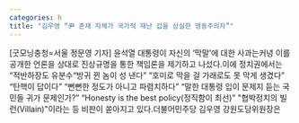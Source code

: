 ```yaml
---
categories: h
title: "김우영 “尹 존재 자체가 국가적 재난 겁을 상실한 맹동주의자”"
---
```

[굿모닝충청=서울 정문영 기자] 윤석열 대통령이 자신의 ‘막말’에 대한 사과는커녕 이를 공개한 언론을 상대로 진상규명을 통한 책임론을 제기하고 나섰다.이에 정치권에서는 “적반하장도 유분수“방귀 뀐 놈이 성 낸다” “호미로 막을 걸 가래로도 못 막게 생겼다” “탄핵이 답이다” “뻔뻔한 정도가 아니고 파렴치하다” “말한 대통령 입이 문제지 듣는 국민들 귀가 문제인가?” “Honesty is the best policy(정직함이 최선)” "협박정치의 빌런(Villain)"이라는 등 비판이 쏟아지고 있다.더불어민주당 김우영 강원도당위원장은